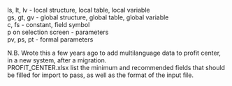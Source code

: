 ls, lt, lv - local structure, local table, local variable  
gs, gt, gv - global structure, global table, global variable  
c, fs - constant, field symbol  
p on selection screen - parameters  
pv, ps, pt - formal parameters  
  
N.B. Wrote this a few years ago to add multilanguage data to profit center, in a new system, after a migration.  
PROFIT_CENTER.xlsx list the minimum and recommended fields that should be filled for import to pass, as well as the format of the input file.  
